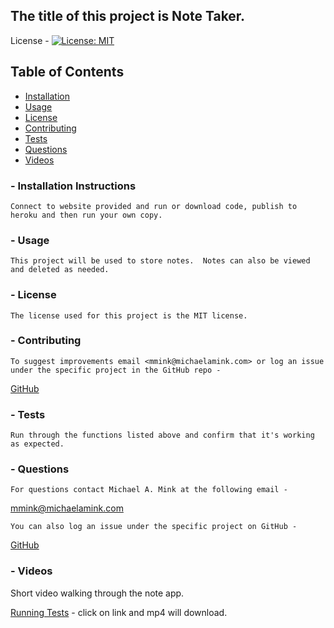 ## The title of this project is Note Taker.
        
License - [![License: MIT](https://img.shields.io/badge/License-MIT-yellow.svg)](https://opensource.org/licenses/MIT)

## Table of Contents 
* [Installation](#Installation-instructions) 
* [Usage](#Usage) 
* [License](#License)
* [Contributing](#Contributing)
* [Tests](#Tests)
* [Questions](Questions)
* [Videos](#Videos)


### - Installation Instructions
    Connect to website provided and run or download code, publish to heroku and then run your own copy.

### - Usage
    This project will be used to store notes.  Notes can also be viewed and deleted as needed.

### - License
    The license used for this project is the MIT license.

### - Contributing
    To suggest improvements email <mmink@michaelamink.com> or log an issue under the specific project in the GitHub repo - 
[GitHub](https://github.com/cermqm)

### - Tests
    Run through the functions listed above and confirm that it's working as expected.

### - Questions
    For questions contact Michael A. Mink at the following email -

<mmink@michaelamink.com>

    You can also log an issue under the specific project on GitHub - 

[GitHub](https://github.com/cermqm)


### - Videos
Short video walking through the note app.

[Running Tests](https://github.com/cermqm/employee/raw/master/running%20the%20tests.mp4) - click on link and mp4 will download.


